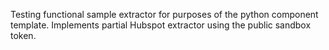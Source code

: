 Testing functional sample extractor for purposes of the python component template. Implements partial Hubspot extractor using the public sandbox token.